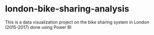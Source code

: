 # london-bike-sharing-analysis
This is a data visualization project on the bike sharing system in London (2015-2017) done using Power BI

